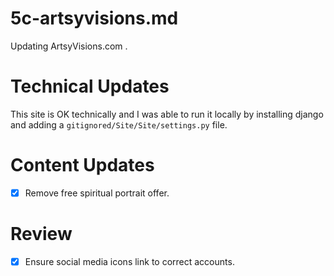
# 5c-artsyvisions.md

Updating ArtsyVisions.com .

# Technical Updates

This site is OK technically and I was able to run it locally by installing django and adding a `gitignored/Site/Site/settings.py` file.

# Content Updates

- [x] Remove free spiritual portrait offer.

# Review

- [x] Ensure social media icons link to correct accounts.

